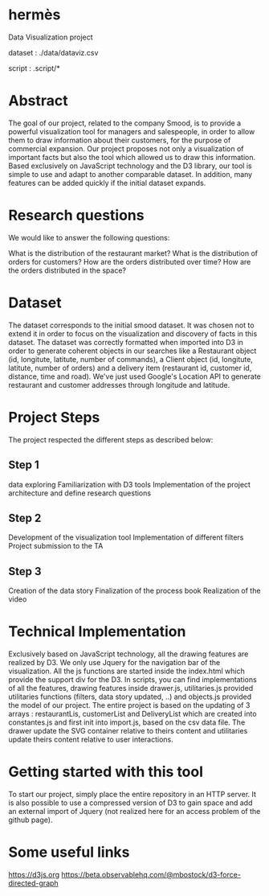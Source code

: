 # hermès

Data Visualization project

dataset : ./data/dataviz.csv

script : .script/\*

# Abstract

The goal of our project, related to the company Smood, is to provide a powerful visualization tool for managers and salespeople, in order to allow them to draw information about their customers, for the purpose of commercial expansion.
Our project proposes not only a visualization of important facts but also the tool which allowed us to draw this information.
Based exclusively on JavaScript technology and the D3 library, our tool is simple to use and adapt to another comparable dataset. In addition, many features can be added quickly if the initial dataset expands.


# Research questions

We would like to answer the following questions:

What is the distribution of the restaurant market?
What is the distribution of orders for customers?
How are the orders distributed over time?
How are the orders distributed in the space?

# Dataset

The dataset corresponds to the initial smood dataset. It was chosen not to extend it in order to focus on the visualization and discovery of facts in this dataset.
The dataset was correctly formatted when imported into D3 in order to generate coherent objects in our searches like a Restaurant object (id, longitute, latitute, number of commands), a Client object (id, longitute, latitute, number of orders) and a delivery item (restaurant id, customer id, distance, time and road).
We've just used Google's Location API to generate restaurant and customer addresses through longitude and latitude.

# Project Steps

The project respected the different steps as described below:

## Step 1
data exploring
Familiarization with D3 tools
Implementation of the project architecture and define research questions
## Step 2
Development of the visualization tool
Implementation of different filters
Project submission to the TA
## Step 3
Creation of the data story
Finalization of the process book
Realization of the video

# Technical Implementation
Exclusively based on JavaScript technology, all the drawing features are realized by D3. We only use Jquery for the navigation bar of the visualization.
All the js functions are started inside the index.html which provide the support div for the D3.
In scripts, you can find implementations of all the features, drawing features inside drawer.js, utilitaries.js provided utilitaries functions (filters, data story updated, ..) and objects.js provided the model of our project.
The entire project is based on the updating of 3 arrays : restaurantLis, customerList and DeliveryList which are created into constantes.js and first init into import.js, based on the csv data file.
The drawer update the SVG container relative to theirs content and utilitaries update theirs content relative to user interactions.

# Getting started with this tool

To start our project, simply place the entire repository in an HTTP server.
It is also possible to use a compressed version of D3 to gain space and add an external import of Jquery (not realized here for an access problem of the github page).

# Some useful links
https://d3js.org
https://beta.observablehq.com/@mbostock/d3-force-directed-graph

